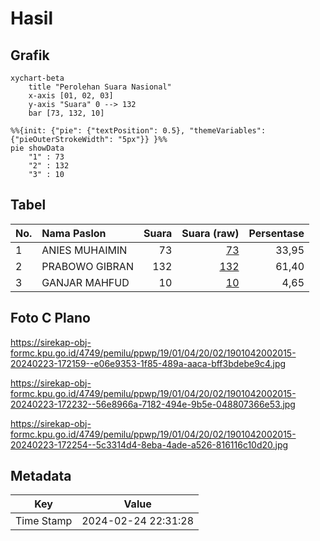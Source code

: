 # Hasil

## Grafik

```mermaid
xychart-beta
    title "Perolehan Suara Nasional"
    x-axis [01, 02, 03]
    y-axis "Suara" 0 --> 132
    bar [73, 132, 10]
```

```mermaid
%%{init: {"pie": {"textPosition": 0.5}, "themeVariables": {"pieOuterStrokeWidth": "5px"}} }%%
pie showData
    "1" : 73
    "2" : 132
    "3" : 10
```

## Tabel

| No. | Nama Paslon    | Suara | Suara (raw) | Persentase |
|:--- |:-------------- | -----:| -----------:| ----------:|
| 1   | ANIES MUHAIMIN | 73    | [73][p-1]   | 33,95      |
| 2   | PRABOWO GIBRAN | 132   | [132][p-2]  | 61,40      |
| 3   | GANJAR MAHFUD  | 10    | [10][p-3]   | 4,65       |


[p-1]: https://github.com/gigit-pemilu/pemilu-2024/blob/main/pilpres/hitung-suara/sub/19-kepulauan-bangka-belitung/sub/01-bangka/sub/04-mendo-barat/sub/2002-penagan/sub/015-tps/sub/paslon-1.txt
[p-2]: https://github.com/gigit-pemilu/pemilu-2024/blob/main/pilpres/hitung-suara/sub/19-kepulauan-bangka-belitung/sub/01-bangka/sub/04-mendo-barat/sub/2002-penagan/sub/015-tps/sub/paslon-2.txt
[p-3]: https://github.com/gigit-pemilu/pemilu-2024/blob/main/pilpres/hitung-suara/sub/19-kepulauan-bangka-belitung/sub/01-bangka/sub/04-mendo-barat/sub/2002-penagan/sub/015-tps/sub/paslon-3.txt

## Foto C Plano

https://sirekap-obj-formc.kpu.go.id/4749/pemilu/ppwp/19/01/04/20/02/1901042002015-20240223-172159--e06e9353-1f85-489a-aaca-bff3bdebe9c4.jpg

https://sirekap-obj-formc.kpu.go.id/4749/pemilu/ppwp/19/01/04/20/02/1901042002015-20240223-172232--56e8966a-7182-494e-9b5e-048807366e53.jpg

https://sirekap-obj-formc.kpu.go.id/4749/pemilu/ppwp/19/01/04/20/02/1901042002015-20240223-172254--5c3314d4-8eba-4ade-a526-816116c10d20.jpg


## Metadata

| Key        | Value               |
| ---------- | ------------------- |
| Time Stamp | 2024-02-24 22:31:28 |



